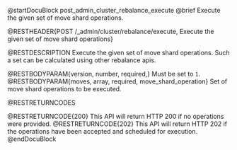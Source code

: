 
@startDocuBlock post_admin_cluster_rebalance_execute
@brief Execute the given set of move shard operations.

@RESTHEADER{POST /_admin/cluster/rebalance/execute, Execute the given set of move shard operations}

@RESTDESCRIPTION
Execute the given set of move shard operations. Such a set can be calculated using
other rebalance apis.

@RESTBODYPARAM{version, number, required,}
Must be set to `1`.
@RESTBODYPARAM{moves, array, required, move_shard_operation}
Set of move shard operations to be executed.

@RESTRETURNCODES

@RESTRETURNCODE{200}
This API will return HTTP 200 if no operations were provided.
@RESTRETURNCODE{202}
This API will return HTTP 202 if the operations have been accepted and scheduled for execution.
@endDocuBlock
